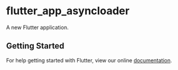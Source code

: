 # flutter_app_asyncloader

A new Flutter application.

## Getting Started

For help getting started with Flutter, view our online
[documentation](https://flutter.io/).
